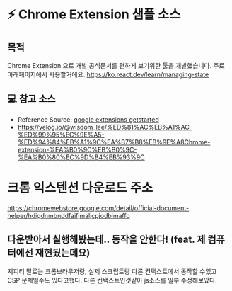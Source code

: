 # ⚡ Chrome Extension 샘플 소스

## 목적
Chrome Extension 으로 개발 공식문서를 편하게 보기위한 툴을 개발했습니다.
주로 아래페이지에서 사용할거에요.
https://ko.react.dev/learn/managing-state

## 💻 참고 소스   
- Reference Source: [google extensions getstarted](https://developer.chrome.com/docs/extensions/mv3/getstarted/)
- https://velog.io/@wisdom_lee/%ED%81%AC%EB%A1%AC-%ED%99%95%EC%9E%A5-%ED%94%84%EB%A1%9C%EA%B7%B8%EB%9E%A8Chrome-extension-%EA%B0%9C%EB%B0%9C-%EA%B0%80%EC%9D%B4%EB%93%9C

# 크롬 익스텐션 다운로드 주소
https://chromewebstore.google.com/detail/official-document-helper/hdigdnmbnddfajfjmaljcpjodbimaffo

## 다운받아서 실행해봤는데.. 동작을 안한다! (feat. 제 컴퓨터에선 재현됬는데요)
지피티 말로는 크롬브라우저랑, 실제 스크립트랑 다른 컨택스트에서 동작할 수있고 CSP 문제일수도 있다고했다.
다른 컨택스트인것같아 js소스를 일부 수정해보았다.